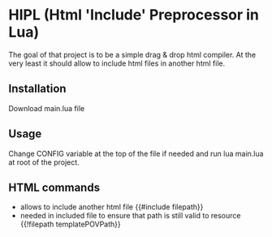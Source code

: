 # HIPL (Html 'Include' Preprocessor in Lua)
The goal of that project is to be a simple drag & drop html compiler.
At the very least it should allow to include html files in another html file.

## Installation
Download main.lua file

## Usage
Change CONFIG variable at the top of the file if needed and run 
    lua main.lua
at root of the project.

## HTML commands
- allows to include another html file
        {{#include filepath}}
- needed in included file to ensure that path is still valid to resource
        {{!filepath templatePOVPath}}
